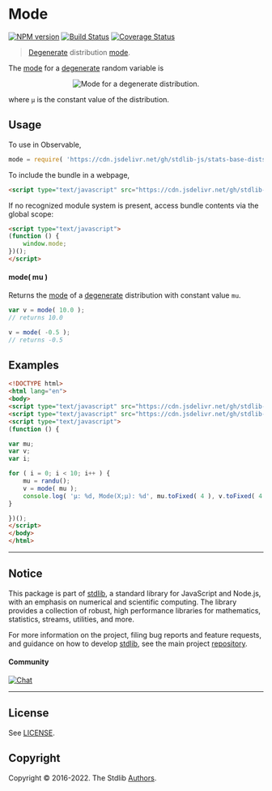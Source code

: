 <!--

@license Apache-2.0

Copyright (c) 2018 The Stdlib Authors.

Licensed under the Apache License, Version 2.0 (the "License");
you may not use this file except in compliance with the License.
You may obtain a copy of the License at

   http://www.apache.org/licenses/LICENSE-2.0

Unless required by applicable law or agreed to in writing, software
distributed under the License is distributed on an "AS IS" BASIS,
WITHOUT WARRANTIES OR CONDITIONS OF ANY KIND, either express or implied.
See the License for the specific language governing permissions and
limitations under the License.

-->

# Mode

[![NPM version][npm-image]][npm-url] [![Build Status][test-image]][test-url] [![Coverage Status][coverage-image]][coverage-url] <!-- [![dependencies][dependencies-image]][dependencies-url] -->

> [Degenerate][degenerate-distribution] distribution [mode][mode].

<!-- Section to include introductory text. Make sure to keep an empty line after the intro `section` element and another before the `/section` close. -->

<section class="intro">

The [mode][mode] for a [degenerate][degenerate-distribution] random variable is

<!-- <equation class="equation" label="eq:degenerate_mode" align="center" raw="\operatorname{Mode}\left( X \right) = \mu" alt="Mode for a degenerate distribution."> -->

<div class="equation" align="center" data-raw-text="\operatorname{Mode}\left( X \right) = \mu" data-equation="eq:degenerate_mode">
    <img src="https://cdn.jsdelivr.net/gh/stdlib-js/stdlib@e1fbdee688c5409e4cc6b0cd06d90b1cd2abd67c/lib/node_modules/@stdlib/stats/base/dists/degenerate/mode/docs/img/equation_degenerate_mode.svg" alt="Mode for a degenerate distribution.">
    <br>
</div>

<!-- </equation> -->

where `μ` is the constant value of the distribution.

</section>

<!-- /.intro -->

<!-- Package usage documentation. -->



<section class="usage">

## Usage

To use in Observable,

```javascript
mode = require( 'https://cdn.jsdelivr.net/gh/stdlib-js/stats-base-dists-degenerate-mode@umd/browser.js' )
```

To include the bundle in a webpage,

```html
<script type="text/javascript" src="https://cdn.jsdelivr.net/gh/stdlib-js/stats-base-dists-degenerate-mode@umd/browser.js"></script>
```

If no recognized module system is present, access bundle contents via the global scope:

```html
<script type="text/javascript">
(function () {
    window.mode;
})();
</script>
```

#### mode( mu )

Returns the [mode][mode] of a [degenerate][degenerate-distribution] distribution with constant value `mu`.

```javascript
var v = mode( 10.0 );
// returns 10.0

v = mode( -0.5 );
// returns -0.5
```

</section>

<!-- /.usage -->

<!-- Package usage notes. Make sure to keep an empty line after the `section` element and another before the `/section` close. -->

<section class="notes">

</section>

<!-- /.notes -->

<!-- Package usage examples. -->

<section class="examples">

## Examples

<!-- eslint no-undef: "error" -->

```html
<!DOCTYPE html>
<html lang="en">
<body>
<script type="text/javascript" src="https://cdn.jsdelivr.net/gh/stdlib-js/random-base-randu@umd/browser.js"></script>
<script type="text/javascript" src="https://cdn.jsdelivr.net/gh/stdlib-js/stats-base-dists-degenerate-mode@umd/browser.js"></script>
<script type="text/javascript">
(function () {

var mu;
var v;
var i;

for ( i = 0; i < 10; i++ ) {
    mu = randu();
    v = mode( mu );
    console.log( 'µ: %d, Mode(X;µ): %d', mu.toFixed( 4 ), v.toFixed( 4 ) );
}

})();
</script>
</body>
</html>
```

</section>

<!-- /.examples -->

<!-- Section to include cited references. If references are included, add a horizontal rule *before* the section. Make sure to keep an empty line after the `section` element and another before the `/section` close. -->

<section class="references">

</section>

<!-- /.references -->

<!-- Section for related `stdlib` packages. Do not manually edit this section, as it is automatically populated. -->

<section class="related">

</section>

<!-- /.related -->

<!-- Section for all links. Make sure to keep an empty line after the `section` element and another before the `/section` close. -->


<section class="main-repo" >

* * *

## Notice

This package is part of [stdlib][stdlib], a standard library for JavaScript and Node.js, with an emphasis on numerical and scientific computing. The library provides a collection of robust, high performance libraries for mathematics, statistics, streams, utilities, and more.

For more information on the project, filing bug reports and feature requests, and guidance on how to develop [stdlib][stdlib], see the main project [repository][stdlib].

#### Community

[![Chat][chat-image]][chat-url]

---

## License

See [LICENSE][stdlib-license].


## Copyright

Copyright &copy; 2016-2022. The Stdlib [Authors][stdlib-authors].

</section>

<!-- /.stdlib -->

<!-- Section for all links. Make sure to keep an empty line after the `section` element and another before the `/section` close. -->

<section class="links">

[npm-image]: http://img.shields.io/npm/v/@stdlib/stats-base-dists-degenerate-mode.svg
[npm-url]: https://npmjs.org/package/@stdlib/stats-base-dists-degenerate-mode

[test-image]: https://github.com/stdlib-js/stats-base-dists-degenerate-mode/actions/workflows/test.yml/badge.svg?branch=main
[test-url]: https://github.com/stdlib-js/stats-base-dists-degenerate-mode/actions/workflows/test.yml?query=branch:main

[coverage-image]: https://img.shields.io/codecov/c/github/stdlib-js/stats-base-dists-degenerate-mode/main.svg
[coverage-url]: https://codecov.io/github/stdlib-js/stats-base-dists-degenerate-mode?branch=main

<!--

[dependencies-image]: https://img.shields.io/david/stdlib-js/stats-base-dists-degenerate-mode.svg
[dependencies-url]: https://david-dm.org/stdlib-js/stats-base-dists-degenerate-mode/main

-->

[chat-image]: https://img.shields.io/gitter/room/stdlib-js/stdlib.svg
[chat-url]: https://gitter.im/stdlib-js/stdlib/

[stdlib]: https://github.com/stdlib-js/stdlib

[stdlib-authors]: https://github.com/stdlib-js/stdlib/graphs/contributors

[umd]: https://github.com/umdjs/umd
[es-module]: https://developer.mozilla.org/en-US/docs/Web/JavaScript/Guide/Modules

[deno-url]: https://github.com/stdlib-js/stats-base-dists-degenerate-mode/tree/deno
[umd-url]: https://github.com/stdlib-js/stats-base-dists-degenerate-mode/tree/umd
[esm-url]: https://github.com/stdlib-js/stats-base-dists-degenerate-mode/tree/esm
[branches-url]: https://github.com/stdlib-js/stats-base-dists-degenerate-mode/blob/main/branches.md

[stdlib-license]: https://raw.githubusercontent.com/stdlib-js/stats-base-dists-degenerate-mode/main/LICENSE

[degenerate-distribution]: https://en.wikipedia.org/wiki/Degenerate_distribution

[mode]: https://en.wikipedia.org/wiki/Mode_%28statistics%29

</section>

<!-- /.links -->
